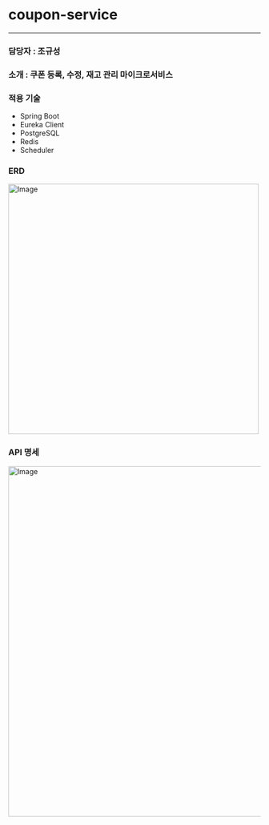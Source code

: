 # coupon-service

--- 

### 담당자 : 조규성

### 소개 : 쿠폰 등록, 수정, 재고 관리 마이크로서비스

### 적용 기술

- Spring Boot
- Eureka Client
- PostgreSQL
- Redis
- Scheduler

### ERD

<img width="500" alt="Image" src="https://github.com/user-attachments/assets/9019629b-4bf7-438d-9b16-0aa3d5fff942" />

### API 명세

<img width="700" alt="Image" src="https://github.com/user-attachments/assets/29230419-5cc2-403b-b284-27e6d845a48d" />
